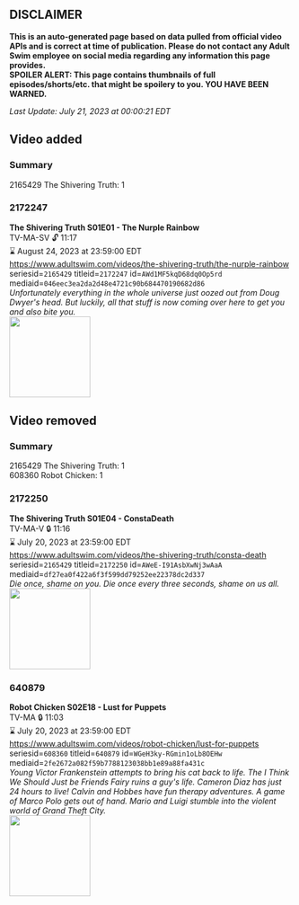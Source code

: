 ## DISCLAIMER
**This is an auto-generated page based on data pulled from official video APIs and is correct at time of publication. Please do not contact any Adult Swim employee on social media regarding any information this page provides.**  
**SPOILER ALERT: This page contains thumbnails of full episodes/shorts/etc. that might be spoilery to you. YOU HAVE BEEN WARNED.**  

_Last Update: July 21, 2023 at 00:00:21 EDT_
## Video added
### Summary
2165429 The Shivering Truth: 1  
### 2172247
**The Shivering Truth S01E01 - The Nurple Rainbow**  
TV-MA-SV 🔓 11:17  
⌛ August 24, 2023 at 23:59:00 EDT  
https://www.adultswim.com/videos/the-shivering-truth/the-nurple-rainbow  
seriesid=`2165429` titleid=`2172247` id=`AWd1MF5kqD68dq0Op5rd` mediaid=`046eec3ea2da2d48e4721c90b684470190682d86`  
_Unfortunately everything in the whole universe just oozed out from Doug Dwyer's head.  But luckily, all that stuff is now coming over here to get you and also bite you._  
<a href="https://i.cdn.turner.com/adultswim/big/image-upload/thumbnails/thumb-2_image-15441359233745.jpg"><img src="https://i.cdn.turner.com/adultswim/big/image-upload/thumbnails/thumb-2_image-15441359233745.jpg" height="144px" /></a>
## Video removed
### Summary
2165429 The Shivering Truth: 1  
608360 Robot Chicken: 1  
### 2172250
**The Shivering Truth S01E04 - ConstaDeath**  
TV-MA-V 🔒 11:16  
⌛ July 20, 2023 at 23:59:00 EDT  
https://www.adultswim.com/videos/the-shivering-truth/consta-death  
seriesid=`2165429` titleid=`2172250` id=`AWeE-I91AsbXwNj3wAaA` mediaid=`df27ea0f422a6f3f599dd79252ee22378dc2d337`  
_Die once, shame on you.  Die once every three seconds, shame on us all._  
<a href="https://i.cdn.turner.com/adultswim/big/image-upload/thumbnails/thumb-2_image-154473089725510.jpg"><img src="https://i.cdn.turner.com/adultswim/big/image-upload/thumbnails/thumb-2_image-154473089725510.jpg" height="144px" /></a>
### 640879
**Robot Chicken S02E18 - Lust for Puppets**  
TV-MA 🔒 11:03  
⌛ July 20, 2023 at 23:59:00 EDT  
https://www.adultswim.com/videos/robot-chicken/lust-for-puppets  
seriesid=`608360` titleid=`640879` id=`WGeH3ky-RGmin1oLb8OEHw` mediaid=`2fe2672a082f59b7788123038bb1e89a88fa431c`  
_Young Victor Frankenstein attempts to bring his cat back to life.  The I Think We Should Just be Friends Fairy ruins a guy's life.  Cameron Diaz has just 24 hours to live!  Calvin and Hobbes have fun therapy adventures.  A game of Marco Polo gets out of hand.  Mario and Luigi stumble into the violent world of Grand Theft City._  
<a href="https://media.cdn.adultswim.com/uploads/20200401/thumbnails/2_20411138587-robotchicken_038.jpg"><img src="https://media.cdn.adultswim.com/uploads/20200401/thumbnails/2_20411138587-robotchicken_038.jpg" height="144px" /></a>

